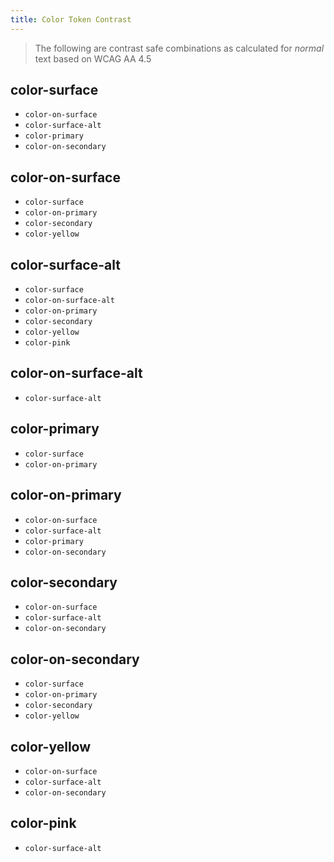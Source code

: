 ```yaml
---
title: Color Token Contrast
---
```


> The following are contrast safe combinations as calculated for _normal_ text based on WCAG AA 4.5

## color-surface
  - `color-on-surface`
  - `color-surface-alt`
  - `color-primary`
  - `color-on-secondary`

## color-on-surface
  - `color-surface`
  - `color-on-primary`
  - `color-secondary`
  - `color-yellow`

## color-surface-alt
  - `color-surface`
  - `color-on-surface-alt`
  - `color-on-primary`
  - `color-secondary`
  - `color-yellow`
  - `color-pink`

## color-on-surface-alt
  - `color-surface-alt`

## color-primary
  - `color-surface`
  - `color-on-primary`

## color-on-primary
  - `color-on-surface`
  - `color-surface-alt`
  - `color-primary`
  - `color-on-secondary`

## color-secondary
  - `color-on-surface`
  - `color-surface-alt`
  - `color-on-secondary`

## color-on-secondary
  - `color-surface`
  - `color-on-primary`
  - `color-secondary`
  - `color-yellow`

## color-yellow
  - `color-on-surface`
  - `color-surface-alt`
  - `color-on-secondary`

## color-pink
  - `color-surface-alt`
